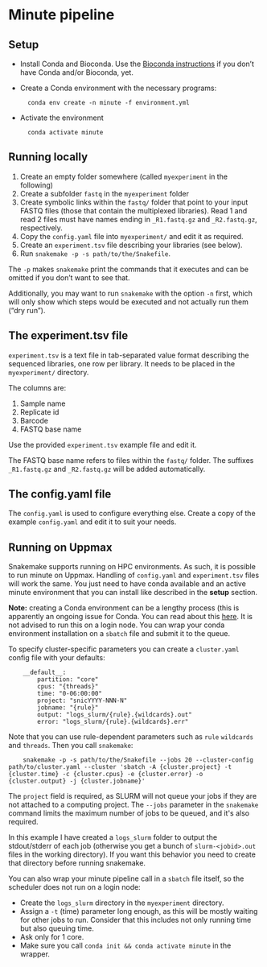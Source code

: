 # Minute pipeline

## Setup

- Install Conda and Bioconda. Use the
  [Bioconda instructions](https://bioconda.github.io/user/install.html) if you
  don’t have Conda and/or Bioconda, yet.
- Create a Conda environment with the necessary programs:

        conda env create -n minute -f environment.yml

- Activate the environment

        conda activate minute


## Running locally

1. Create an empty folder somewhere (called `myexperiment` in the following)
2. Create a subfolder `fastq` in the `myexperiment` folder
3. Create symbolic links within the `fastq/` folder that point to your input
   FASTQ files (those that contain the multiplexed libraries). Read 1 and
   read 2 files must have names ending in `_R1.fastq.gz` and `_R2.fastq.gz`,
   respectively.
4. Copy the `config.yaml` file into `myexperiment/` and edit it as required.
5. Create an `experiment.tsv` file describing your libraries (see below).
6. Run `snakemake -p -s path/to/the/Snakefile`.

The `-p` makes `snakemake` print the commands that it executes and can be
omitted if you don’t want to see that.

Additionally, you may want to run `snakemake` with the option `-n` first, which
will only show which steps would be executed and not actually run them
(“dry run”).


## The experiment.tsv file

`experiment.tsv` is a text file in tab-separated value format describing the
sequenced libraries, one row per library. It needs to be placed in the
`myexperiment/` directory.

The columns are:

1. Sample name
2. Replicate id
3. Barcode
4. FASTQ base name

Use the provided `experiment.tsv` example file and edit it.

The FASTQ base name refers to files within the `fastq/` folder. The suffixes
`_R1.fastq.gz` and `_R2.fastq.gz` will be added automatically.


## The config.yaml file

The `config.yaml` is used to configure everything else. Create a copy of the
example `config.yaml` and edit it to suit your needs.

## Running on Uppmax

Snakemake supports running on HPC environments. As such, it is possible to
run minute on Uppmax. Handling of `config.yaml` and `experiment.tsv` files
will work the same. You just need to have conda available
and an active minute environment that you can install like described in the
**setup** section.

**Note:** creating a Conda environment can be a lengthy process (this is
apparently an ongoing issue for Conda. You can read about this [here](https://www.anaconda.com/understanding-and-improving-condas-performance/).
It is not advised to run this on a login node. You can wrap your conda
environment installation on a `sbatch` file and submit it to the queue.

To specify cluster-specific parameters you can create a `cluster.yaml`
config file with your defaults:

        __default__:
            partition: "core"
            cpus: "{threads}"
            time: "0-06:00:00"
            project: "snicYYYY-NNN-N"
            jobname: "{rule}"
            output: "logs_slurm/{rule}.{wildcards}.out"
            error: "logs_slurm/{rule}.{wildcards}.err"

Note that you can use rule-dependent parameters such as `rule` `wildcards` and
`threads`. Then you call `snakemake`:

        snakemake -p -s path/to/the/Snakefile --jobs 20 --cluster-config path/to/cluster.yaml --cluster 'sbatch -A {cluster.project} -t {cluster.time} -c {cluster.cpus} -e {cluster.error} -o {cluster.output} -j {cluster.jobname}'

The `project` field is required, as SLURM will not queue your jobs if they are
not attached to a computing project. The `--jobs` parameter in the `snakemake`
command limits the maximum number of jobs to be queued, and it's also required.

In this example I have created a `logs_slurm` folder to output the
stdout/stderr of each job (otherwise you get a bunch of `slurm-<jobid>.out` files
in the working directory). If you want this behavior you need to create that
directory before running snakemake.

You can also wrap your minute pipeline call in a `sbatch` file itself, so
the scheduler does not run on a login node:

- Create the `logs_slurm` directory in the `myexperiment` directory.
- Assign a `-t` (time) parameter long enough, as this will be mostly waiting
  for other jobs to run. Consider that this includes not only running time but
  also queuing time.
- Ask only for 1 core.
- Make sure you call `conda init && conda activate minute` in the wrapper.
